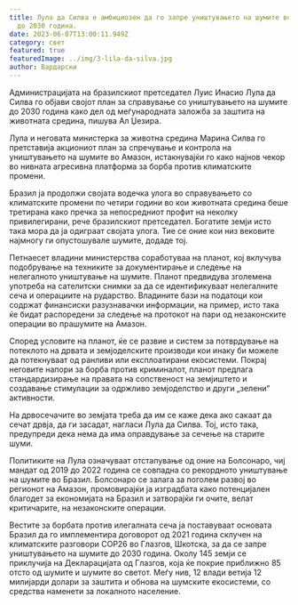 ```yaml
---
title: Лула да Силва е амбициозен да го запре уништувањето на шумите во Амазон
  до 2030 година.
date: 2023-06-07T13:00:11.949Z
category: свет
featured: true
featuredImage: ../img/3-lila-da-silva.jpg
author: Вардарски
---
```

Администрацијата на бразилскиот претседател Луис Инасио Лула да Силва го објави својот план за справување со уништувањето на шумите до 2030 година како дел од меѓународната заложба за заштита на животната средина, пишува Ал Џезира.

Лула и неговата министерка за животна средина Марина Силва го претставија акциониот план за спречување и контрола на уништувањето на шумите во Амазон, истакнувајќи го како најнов чекор во нивната агресивна платформа за борба против климатските промени.

Бразил ја продолжи својата водечка улога во справувањето со климатските промени по четири години во кои животната средина беше третирана како пречка за непосредниот профит на неколку привилегирани, рече бразилскиот претседател. Богатите земји исто така мора да ја одиграат својата улога. Тие се оние кои низ вековите најмногу ги опустошувале шумите, додаде тој.

Петнаесет владини министерства соработуваа на планот, кој вклучува подобрување на техниките за документирање и следење на нелегалното уништување на шумите. Планот предвидува зголемена употреба на сателитски снимки за да се идентификуваат нелегалните сеча и операциите на рударство. Владините бази на податоци кои содржат финансиски разузнавачки информации, на пример, исто така ќе бидат распоредени за следење на протокот на пари од незаконските операции во прашумите на Амазон.

Според условите на планот, ќе се развие и систем за потврдување на потеклото на дрвата и земјоделските производи кои инаку би можеле да потекнуваат од ранливи или експлоатирани екосистеми. Покрај неговите напори за борба против криминалот, планот предлага стандардизирање на правата на сопственост на земјиштето и создавање стимулации за одржливо земјоделство и други „зелени“ активности.

На дрвосечачите во земјата треба да им се каже дека ако сакаат да сечат дрвја, да ги засадат, нагласи Лула да Силва. Тој, исто така, предупреди дека нема да има оправдување за сечење на старите шуми.

Политиките на Лула означуваат отстапување од оние на Болсонаро, чиј мандат од 2019 до 2022 година се совпадна со рекордното уништување на шумите во Бразил. Болсонаро се залага за поголем развој во регионот на Амазон, промовирајќи ја изградбата како потенцијален благодет за економијата на Бразил и затворајќи ги очите, велат критичарите, на незаконските операции.

Вестите за борбата против илегалната сеча ја поставуваат основата Бразил да го имплементира договорот од 2021 година склучен на климатските разговори COP26 во Глазгов, Шкотска, за да се запре уништувањето на шумите до 2030 година. Околу 145 земји се приклучија на Декларацијата од Глазгов, која ќе покрие приближно 85 отсто од шумите и шумите во светот. Меѓу нив, 12 влади ветија 12 милијарди долари за заштита и обнова на шумските екосистеми, со средства наменети за локалното население.